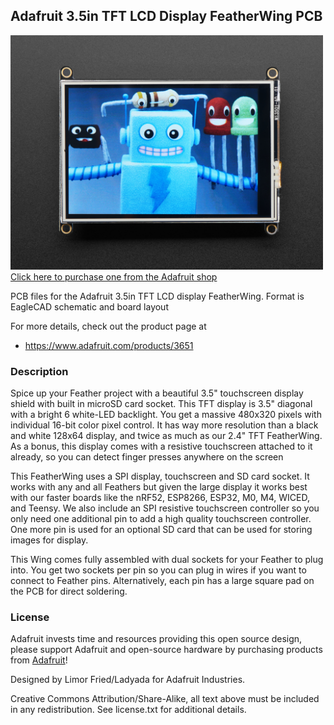 ## Adafruit 3.5in TFT LCD Display FeatherWing PCB

<a href="http://www.adafruit.com/products/3651"><img src="assets/image.jpg?raw=true" width="500px"><br/>
Click here to purchase one from the Adafruit shop</a>

PCB files for the Adafruit 3.5in TFT LCD display FeatherWing. Format is EagleCAD schematic and board layout

For more details, check out the product page at
* https://www.adafruit.com/products/3651

### Description

Spice up your Feather project with a beautiful 3.5" touchscreen display shield with built in microSD card socket. This TFT display is 3.5" diagonal with a bright 6 white-LED backlight. You get a massive 480x320 pixels with individual 16-bit color pixel control. It has way more resolution than a black and white 128x64 display, and twice as much as our 2.4" TFT FeatherWing. As a bonus, this display comes with a resistive touchscreen attached to it already, so you can detect finger presses anywhere on the screen

This FeatherWing uses a SPI display, touchscreen and SD card socket. It works with any and all Feathers but given the large display it works best with our faster boards like the nRF52, ESP8266, ESP32, M0, M4, WICED, and Teensy. We also include an SPI resistive touchscreen controller so you only need one additional pin to add a high quality touchscreen controller. One more pin is used for an optional SD card that can be used for storing images for display.

This Wing comes fully assembled with dual sockets for your Feather to plug into. You get two sockets per pin so you can plug in wires if you want to connect to Feather pins. Alternatively, each pin has a large square pad on the PCB for direct soldering.

### License

Adafruit invests time and resources providing this open source design, please support Adafruit and open-source hardware by purchasing products from [Adafruit](https://www.adafruit.com)!

Designed by Limor Fried/Ladyada for Adafruit Industries.

Creative Commons Attribution/Share-Alike, all text above must be included in any redistribution. See license.txt for additional details.
